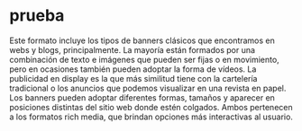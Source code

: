 # prueba

Este formato incluye los tipos de banners clásicos que encontramos en webs y blogs, principalmente. La mayoría están formados por una combinación de texto e imágenes que pueden ser fijas o en movimiento, pero en ocasiones también pueden adoptar la forma de vídeos. La publicidad en display es la que más similitud tiene con la cartelería tradicional o los anuncios que podemos visualizar en una revista en papel. Los banners pueden adoptar diferentes formas, tamaños y aparecer en posiciones distintas del sitio web donde estén colgados. Ambos pertenecen a los formatos rich media, que brindan opciones más interactivas al usuario.
